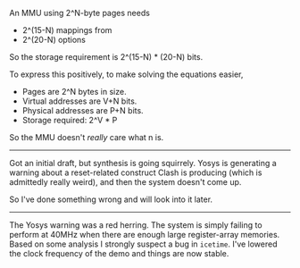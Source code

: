 
An MMU using 2^N-byte pages needs 

- 2^(15-N) mappings from
- 2^(20-N) options

So the storage requirement is 2^(15-N) * (20-N) bits.

To express this positively, to make solving the equations easier,

- Pages are 2^N bytes in size.
- Virtual addresses are V+N bits.
- Physical addresses are P+N bits.
- Storage required: 2^V * P

So the MMU doesn't *really* care what n is.


---

Got an initial draft, but synthesis is going squirrely. Yosys is generating a
warning about a reset-related construct Clash is producing (which is admittedly
really weird), and then the system doesn't come up.

So I've done something wrong and will look into it later.

---

The Yosys warning was a red herring. The system is simply failing to perform at
40MHz when there are enough large register-array memories. Based on some
analysis I strongly suspect a bug in `icetime`. I've lowered the clock frequency
of the demo and things are now stable.
